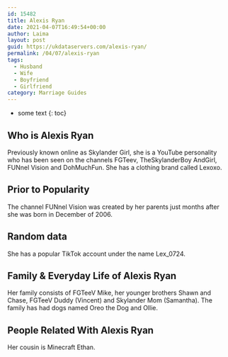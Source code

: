 ```yaml
---
id: 15482
title: Alexis Ryan
date: 2021-04-07T16:49:54+00:00
author: Laima
layout: post
guid: https://ukdataservers.com/alexis-ryan/
permalink: /04/07/alexis-ryan
tags:
  - Husband
  - Wife
  - Boyfriend
  - Girlfriend
category: Marriage Guides
---
```


* some text
{: toc}


## Who is Alexis Ryan
                  
                  
                  
Previously known online as Skylander Girl, she is a YouTube personality who has been seen on the channels FGTeev, TheSkylanderBoy AndGirl, FUNnel Vision and DohMuchFun. She has a clothing brand called Lexoxo. 
                  
              
            
              
            
                
                
                
## Prior to Popularity
                  
                  
                  
The channel FUNnel Vision was created by her parents just months after she was born in December of 2006. 
                  
              
            
              
            
                
                
                
## Random data
                  
                  
                  
She has a popular TikTok account under the name Lex_0724. 
                  
              
            
              
            
                
                
                
## Family & Everyday Life of Alexis Ryan
                  
                  
                  
Her family consists of FGTeeV Mike, her younger brothers Shawn and Chase, FGTeeV Duddy (Vincent) and Skylander Mom (Samantha). The family has had dogs named Oreo the Dog and Ollie.
                  
              
            
              
            
                
                
                
## People Related With Alexis Ryan
                  
                  
                  
Her cousin is Minecraft Ethan. 
                  
              
            
              
            
                
              
            
              
              
            
            
              
            
          
          
          
